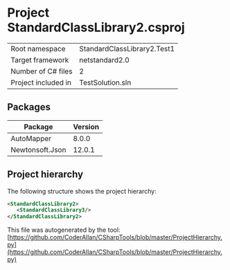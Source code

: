 # Project StandardClassLibrary2.csproj

| | |
|-|-|
|Root namespace|StandardClassLibrary2.Test1|
|Target framework| netstandard2.0|
|Number of C# files|2|
|Project included in|TestSolution.sln|

## Packages

|Package|Version|
|-|-|
|AutoMapper|8.0.0|
|Newtonsoft.Json|12.0.1|

## Project hierarchy

The following structure shows the project hierarchy:

```xml
<StandardClassLibrary2>
   <StandardClassLibrary3/>
</StandardClassLibrary2>
```

This file was autogenerated by the tool: [https://github.com/CoderAllan/CSharpTools/blob/master/ProjectHierarchy.py](https://github.com/CoderAllan/CSharpTools/blob/master/ProjectHierarchy.py)